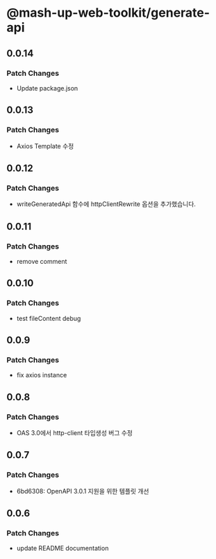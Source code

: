 # @mash-up-web-toolkit/generate-api

## 0.0.14

### Patch Changes

- Update package.json

## 0.0.13

### Patch Changes

- Axios Template 수정

## 0.0.12

### Patch Changes

- writeGeneratedApi 함수에 httpClientRewrite 옵션을 추가했습니다.

## 0.0.11

### Patch Changes

- remove comment

## 0.0.10

### Patch Changes

- test fileContent debug

## 0.0.9

### Patch Changes

- fix axios instance

## 0.0.8

### Patch Changes

- OAS 3.0에서 http-client 타입생성 버그 수정

## 0.0.7

### Patch Changes

- 6bd6308: OpenAPI 3.0.1 지원을 위한 템플릿 개선

## 0.0.6

### Patch Changes

- update README documentation
